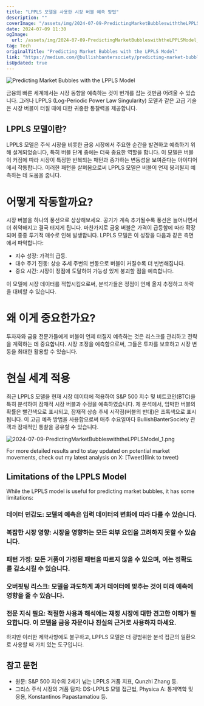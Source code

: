 ```yaml
---
title: "LPPLS 모델을 사용한 시장 버블 예측 방법"
description: ""
coverImage: "/assets/img/2024-07-09-PredictingMarketBubbleswiththeLPPLSModel_0.png"
date: 2024-07-09 11:30
ogImage:
  url: /assets/img/2024-07-09-PredictingMarketBubbleswiththeLPPLSModel_0.png
tag: Tech
originalTitle: "Predicting Market Bubbles with the LPPLS Model"
link: "https://medium.com/@bullishbantersociety/predicting-market-bubbles-with-the-lppls-model-20fd0e5fdec3"
isUpdated: true
---
```


![Predicting Market Bubbles with the LPPLS Model](/assets/img/2024-07-09-PredictingMarketBubbleswiththeLPPLSModel_0.png)

금융의 빠른 세계에서는 시장 동향을 예측하는 것이 번개를 잡는 것만큼 어려울 수 있습니다. 그러나 LPPLS (Log-Periodic Power Law Singularity) 모델과 같은 고급 기술은 시장 버블이 터질 때에 대한 귀중한 통찰력을 제공합니다.

## LPPLS 모델이란?

LPPLS 모델은 주식 시장을 비롯한 금융 시장에서 주요한 순간을 발견하고 예측하기 위해 설계되었습니다, 특히 버블 단계 중에는 더욱 중요한 역할을 합니다. 이 모델은 버블이 커짐에 따라 시장이 특정한 반복되는 패턴과 증가하는 변동성을 보여준다는 아이디어에서 작동합니다. 이러한 패턴을 살펴봄으로써 LPPLS 모델은 버블이 언제 붕괴될지 예측하는 데 도움을 줍니다.

<!-- cozy-coder - 수평 -->

<ins class="adsbygoogle"
     style="display:block"
     data-ad-client="ca-pub-4877378276818686"
     data-ad-slot="1107185301"
     data-ad-format="auto"
     data-full-width-responsive="true"></ins>

<script>
     (adsbygoogle = window.adsbygoogle || []).push({});
</script>

# 어떻게 작동할까요?

시장 버블을 하나의 풍선으로 상상해보세요. 공기가 계속 추가될수록 풍선은 늘어나면서 더 취약해지고 결국 터지게 됩니다. 마찬가지로 금융 버블은 가격이 급등함에 따라 확장되며 종종 투기적 매수로 인해 발생합니다. LPPLS 모델은 이 성장을 다음과 같은 측면에서 파악합니다:

- 지수 성장: 가격의 급등.
- 대수 주기 진동: 상승 추세 주변의 변동으로 버블이 커질수록 더 빈번해집니다.
- 중요 시간: 시장이 정점에 도달하여 가능성 있게 붕괴할 점을 예측합니다.

이 모델에 시장 데이터를 적합시킴으로써, 분석가들은 정점이 언제 올지 추정하고 하락을 대비할 수 있습니다.

<!-- cozy-coder - 수평 -->

<ins class="adsbygoogle"
     style="display:block"
     data-ad-client="ca-pub-4877378276818686"
     data-ad-slot="1107185301"
     data-ad-format="auto"
     data-full-width-responsive="true"></ins>

<script>
     (adsbygoogle = window.adsbygoogle || []).push({});
</script>

# 왜 이게 중요한가요?

투자자와 금융 전문가들에게 버블이 언제 터질지 예측하는 것은 리스크를 관리하고 전략을 계획하는 데 중요합니다. 시장 조정을 예측함으로써, 그들은 투자를 보호하고 시장 변동을 최대한 활용할 수 있습니다.

# 현실 세계 적용

최근 LPPLS 모델을 현재 시장 데이터에 적용하여 S&P 500 지수 및 비트코인(BTC)을 특히 분석하여 잠재적 시장 버블과 수정을 예측하였습니다. 제 분석에서, 임박한 버블의 확률은 빨간색으로 표시되고, 잠재적 상승 추세 시작점(버블의 반대)은 초록색으로 표시됩니다. 이 고급 예측 방법을 사용함으로써 매주 수요일마다 BullishBanterSociety 관객과 잠재적인 통찰을 공유할 수 있습니다.

<!-- cozy-coder - 수평 -->

<ins class="adsbygoogle"
     style="display:block"
     data-ad-client="ca-pub-4877378276818686"
     data-ad-slot="1107185301"
     data-ad-format="auto"
     data-full-width-responsive="true"></ins>

<script>
     (adsbygoogle = window.adsbygoogle || []).push({});
</script>

![2024-07-09-PredictingMarketBubbleswiththeLPPLSModel_1.png](/assets/img/2024-07-09-PredictingMarketBubbleswiththeLPPLSModel_1.png)

For more detailed results and to stay updated on potential market movements, check out my latest analysis on X: [Tweet](link to tweet)

## Limitations of the LPPLS Model

While the LPPLS model is useful for predicting market bubbles, it has some limitations:

<!-- cozy-coder - 수평 -->

<ins class="adsbygoogle"
     style="display:block"
     data-ad-client="ca-pub-4877378276818686"
     data-ad-slot="1107185301"
     data-ad-format="auto"
     data-full-width-responsive="true"></ins>

<script>
     (adsbygoogle = window.adsbygoogle || []).push({});
</script>

### 데이터 민감도: 모델의 예측은 입력 데이터의 변화에 따라 다를 수 있습니다.

### 복잡한 시장 영향: 시장을 영향하는 모든 외부 요인을 고려하지 못할 수 있습니다.

### 패턴 가정: 모든 거품이 가정된 패턴을 따르지 않을 수 있으며, 이는 정확도를 감소시킬 수 있습니다.

### 오버핏팅 리스크: 모델을 과도하게 과거 데이터에 맞추는 것이 미래 예측에 영향을 줄 수 있습니다.

### 전문 지식 필요: 적절한 사용과 해석에는 재정 시장에 대한 견고한 이해가 필요합니다. 이 모델을 금융 자문이나 진실의 근거로 사용하지 마세요.

하지만 이러한 제약사항에도 불구하고, LPPLS 모델은 더 광범위한 분석 접근의 일환으로 사용할 때 가치 있는 도구입니다.

## 참고 문헌

- 원문: S&P 500 지수의 2세기 넘는 LPPLS 거품 지표, Qunzhi Zhang 등.
- 그리스 주식 시장의 거품 탐지: DS-LPPLS 모델 접근법, Physica A: 통계역학 및 응용, Konstantinos Papastamatiou 등.
